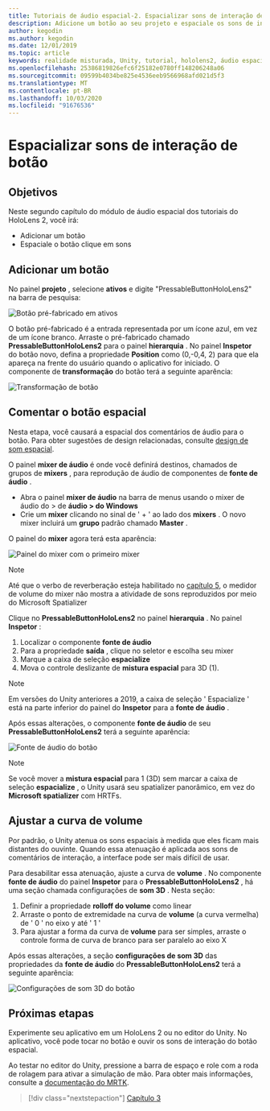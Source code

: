 ```yaml
---
title: Tutoriais de áudio espacial-2. Espacializar sons de interação de botão
description: Adicione um botão ao seu projeto e espaciale os sons de interação do botão.
author: kegodin
ms.author: kegodin
ms.date: 12/01/2019
ms.topic: article
keywords: realidade misturada, Unity, tutorial, hololens2, áudio espacial
ms.openlocfilehash: 25386819826efc6f25182e0780ff148206248a06
ms.sourcegitcommit: 09599b4034be825e4536eeb9566968afd021d5f3
ms.translationtype: MT
ms.contentlocale: pt-BR
ms.lasthandoff: 10/03/2020
ms.locfileid: "91676536"
---
```

# <a name="spatializing-button-interaction-sounds"></a>Espacializar sons de interação de botão

## <a name="objectives"></a>Objetivos
Neste segundo capítulo do módulo de áudio espacial dos tutoriais do HoloLens 2, você irá:
* Adicionar um botão
* Espaciale o botão clique em sons

## <a name="add-a-button"></a>Adicionar um botão
No painel **projeto** , selecione **ativos** e digite "PressableButtonHoloLens2" na barra de pesquisa:

![Botão pré-fabricado em ativos](images/spatial-audio/button-prefab-in-assets.png)

O botão pré-fabricado é a entrada representada por um ícone azul, em vez de um ícone branco. Arraste o pré-fabricado chamado **PressableButtonHoloLens2** para o painel **hierarquia** . No painel **Inspetor** do botão novo, defina a propriedade **Position** como (0,-0,4, 2) para que ela apareça na frente do usuário quando o aplicativo for iniciado. O componente de **transformação** do botão terá a seguinte aparência:

![Transformação de botão](images/spatial-audio/button-transform.png)

## <a name="spatialize-button-feedback"></a>Comentar o botão espacial
Nesta etapa, você causará a espacial dos comentários de áudio para o botão. Para obter sugestões de design relacionadas, consulte [design de som espacial](../../../design/spatial-sound-design.md). 

O painel **mixer de áudio** é onde você definirá destinos, chamados de grupos de **mixers** , para reprodução de áudio de componentes de **fonte de áudio** . 
* Abra o painel **mixer de áudio** na barra de menus usando o mixer de áudio do > de **áudio > do Windows**
* Crie um **mixer** clicando no sinal de ' + ' ao lado dos **mixers** . O novo mixer incluirá um **grupo** padrão chamado **Master** .

O painel do **mixer** agora terá esta aparência:

![Painel do mixer com o primeiro mixer](images/spatial-audio/mixer-panel-with-first-mixer.png)

> [!NOTE]
> Até que o verbo de reverberação esteja habilitado no [capítulo 5](unity-spatial-audio-ch5.md), o medidor de volume do mixer não mostra a atividade de sons reproduzidos por meio do Microsoft Spatializer

Clique no **PressableButtonHoloLens2** no painel **hierarquia** . No painel **Inspetor** :
1. Localizar o componente **fonte de áudio**
2. Para a propriedade **saída** , clique no seletor e escolha seu mixer
3. Marque a caixa de seleção **espacialize**
4. Mova o controle deslizante de **mistura espacial** para 3D (1).

> [!NOTE]
> Em versões do Unity anteriores a 2019, a caixa de seleção ' Espacialize ' está na parte inferior do painel do **Inspetor** para a **fonte de áudio** .

Após essas alterações, o componente **fonte de áudio** de seu **PressableButtonHoloLens2** terá a seguinte aparência:

![Fonte de áudio do botão](images/spatial-audio/button-audio-source.png)

> [!NOTE]
> Se você mover a **mistura espacial** para 1 (3D) sem marcar a caixa de seleção **espacialize** , o Unity usará seu spatializer panorâmico, em vez do **Microsoft spatializer** com HRTFs.

## <a name="adjust-the-volume-curve"></a>Ajustar a curva de volume
Por padrão, o Unity atenua os sons espaciais à medida que eles ficam mais distantes do ouvinte. Quando essa atenuação é aplicada aos sons de comentários de interação, a interface pode ser mais difícil de usar.

Para desabilitar essa atenuação, ajuste a curva de **volume** . No componente **fonte de áudio** do painel **Inspetor** para o **PressableButtonHoloLens2** , há uma seção chamada configurações de **som 3D** . Nesta seção:
1. Definir a propriedade **rolloff do volume** como linear
2. Arraste o ponto de extremidade na curva de **volume** (a curva vermelha) de ' 0 ' no eixo y até ' 1 '
3. Para ajustar a forma da curva de **volume** para ser simples, arraste o controle forma de curva de branco para ser paralelo ao eixo X

Após essas alterações, a seção **configurações de som 3D** das propriedades da **fonte de áudio** do **PressableButtonHoloLens2** terá a seguinte aparência:

![Configurações de som 3D do botão](images/spatial-audio/button-3d-sound-settings.png)

## <a name="next-steps"></a>Próximas etapas

Experimente seu aplicativo em um HoloLens 2 ou no editor do Unity. No aplicativo, você pode tocar no botão e ouvir os sons de interação do botão espacial.

Ao testar no editor do Unity, pressione a barra de espaço e role com a roda de rolagem para ativar a simulação de mão. Para obter mais informações, consulte a [documentação do MRTK](https://microsoft.github.io/MixedRealityToolkit-Unity/Documentation/GettingStartedWithTheMRTK.html#using-the-in-editor-hand-input-simulation-to-test-a-scene).

> [!div class="nextstepaction"]
> [Capítulo 3](unity-spatial-audio-ch3.md)

